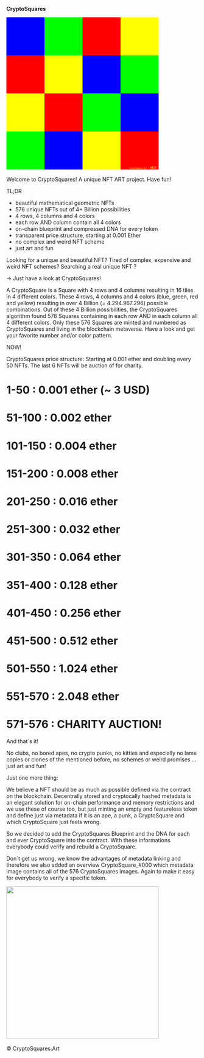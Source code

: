<B>CryptoSquares</B>

       
  <img src="CryptoSquares_%23014.png" alt="image" title="CryptoSquare Image" height="400px" width="400px">

Welcome to CryptoSquares! 
A unique NFT ART project.
Have fun!

TL;DR
- beautiful mathematical geometric NFTs
- 576 unique NFTs out of 4+ Billion possibilities
- 4 rows, 4 columns and 4 colors
- each row AND column contain all 4 colors
- on-chain blueprint and compressed DNA for every token
- transparent price structure, starting at 0.001 Ether
- no complex and weird NFT scheme
- just art and fun

Looking for a unique and beautiful NFT? Tired of complex, expensive and weird NFT schemes? Searching a real unique NFT ?

→ Just have a look at CryptoSquares!


A CryptoSquare is a Square with 4 rows and 4 columns resulting in 16 tiles in 4 different colors. These 4 rows, 4 columns and 4 colors (blue, green, red and yellow) resulting in over 4 Billion (= 4.294.967.296) possible combinations. Out of these 4 Billion possibilities,  the CryptoSquares algorithm found 576 Squares containing in each row AND in each column all 4 different colors. Only these 576 Squares are minted and numbered as CryptoSquares and living in the blockchain metaverse. Have a look and get your favorite number and/or color pattern.

NOW!



CryptoSquares price structure:
Starting at 0.001 ether and doubling every 50 NFTs. The last 6 NFTs will be auction of for charity.

#    1-50 : 0.001 ether (~ 3 USD)
#  51-100 : 0.002 ether
# 101-150 : 0.004 ether
# 151-200 : 0.008 ether
# 201-250 : 0.016 ether
# 251-300 : 0.032 ether
# 301-350 : 0.064 ether
# 351-400 : 0.128 ether
# 401-450 : 0.256 ether
# 451-500 : 0.512 ether
# 501-550 : 1.024 ether
# 551-570 : 2.048 ether
# 571-576 : CHARITY AUCTION!


And that´s it!

No clubs, no bored apes, no crypto punks, no kitties and especially no lame copies or clones of the mentioned before, no schemes or weird promises ... just art and fun!

Just one more thing:

We believe a NFT should be as much as possible defined via the contract on the blockchain. Decentrally stored and cryptocally hashed metadata is an elegant solution for on-chain performance and memory restrictions and we use these of course too, but just minting an empty and featureless token and define just via metadata if it is an ape, a punk, a CryptoSquare and which CryptoSquare just feels wrong.

So we decided to add the CryptoSquares Blueprint and the DNA for each and ever CryptoSquare into the contract. With these informations everybody could verify and rebuild a CryptoSquare.

Don´t get us wrong, we know the advantages of metadata linking and therefore we also added an overview CryptoSquare_#000 which metadata image contains all of the 576 CryptoSquares images. Again to make it easy for everybody to verify a specific token.

<img src="CryptoSquares_%23000_overview.png" alt="" title="all cryptosquares" height="400px" width="400px">

© CryptoSquares.Art
